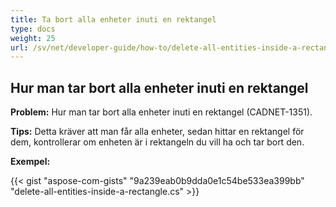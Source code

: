 ```yaml
---
title: Ta bort alla enheter inuti en rektangel
type: docs
weight: 25
url: /sv/net/developer-guide/how-to/delete-all-entities-inside-a-rectangle/
---
```


## **Hur man tar bort alla enheter inuti en rektangel**

**Problem:** Hur man tar bort alla enheter inuti en rektangel (CADNET-1351).

**Tips:** Detta kräver att man får alla enheter, sedan hittar en rektangel för dem, kontrollerar om enheten är i rektangeln du vill ha och tar bort den.

**Exempel:**

{{< gist "aspose-com-gists" "9a239eab0b9dda0e1c54be533ea399bb" "delete-all-entities-inside-a-rectangle.cs" >}}
